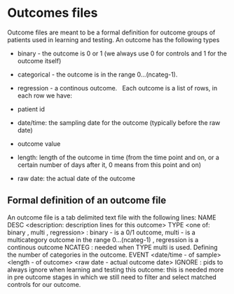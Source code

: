 # Outcomes files
Outcome files are meant to be a formal definition for outcome groups of patients used in learning and testing.
An outcome has the following types

- binary - the outcome is 0 or 1 (we always use 0 for controls and 1 for the outcome itself)
- categorical - the outcome is in the range 0...(ncateg-1).
- regression - a continous outcome.
 
Each outcome is a list of rows, in each row we have:

- patient id
- date/time: the sampling date for the outcome (typically before the raw date)
- outcome value
- length: length of the outcome in time (from the time point and on, or a certain number of days after it, 0 means from this point and on)
- raw date: the actual date of the outcome
 
## Formal definition of an outcome file
An outcome file is a tab delimited text file with the following lines:
NAME <name for outcome: to be used in printings>
DESC <description: description lines for this outcome>
TYPE <one of: binary , multi , regression> : binary - is a 0/1 outcome, multi - is a multicategory outcome in the range 0...(ncateg-1) , regression is a continous outcome
NCATEG <number of categories> : needed when TYPE multi is used. Defining the number of categories in the outcome.
EVENT <pid> <date/time - of sample> <outcome value> <length - of outcome> <raw date - actual outcome date>
IGNORE <pid> : pids to always ignore when learning and testing this outcome: this is needed more in pre outcome stages in which we still need to filter and select matched controls for our outcome.
 
 
 
 
